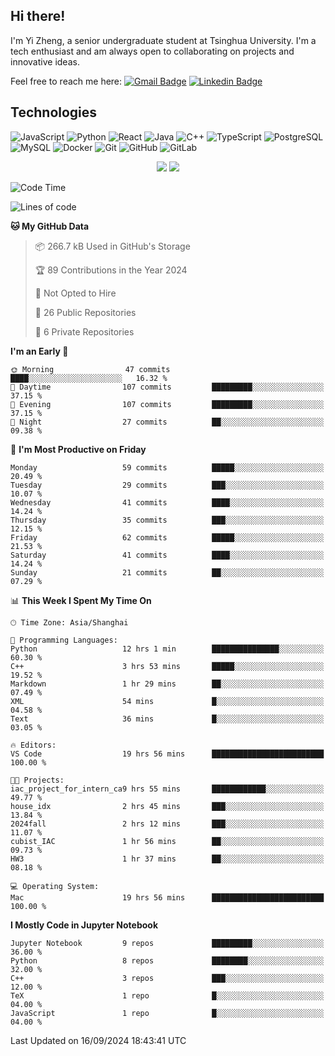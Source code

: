 ## Hi there!

I'm Yi Zheng, a senior undergraduate student at Tsinghua University. I'm a tech enthusiast and am always open to collaborating on projects and innovative ideas.

Feel free to reach me here: [![Gmail Badge](https://img.shields.io/badge/-zhengyi20thu@gmail.com-c14438?style=flat-square&logo=Gmail&logoColor=white&link=mailto:zhengyi20thu@gmail.com)](mailto:zhengyi20thu@gmail.com)
[![Linkedin Badge](https://img.shields.io/badge/-yizheng20-blue?style=flat-square&logo=Linkedin&logoColor=white&link=https://www.linkedin.com/in/yizheng20/)](https://www.linkedin.com/in/yi-zheng-mfe/)

## Technologies

![JavaScript](https://img.shields.io/badge/-JavaScript-black?style=flat-square&logo=javascript)
![Python](https://img.shields.io/badge/-Python-black?style=flat-square&logo=Python)
![React](https://img.shields.io/badge/-React-black?style=flat-square&logo=react)
![Java](https://img.shields.io/badge/-java-E34A86?style=flat-square&logo=java)
![C++](https://img.shields.io/badge/-C++-00599C?style=flat-square&logo=c)
![TypeScript](https://img.shields.io/badge/-TypeScript-007ACC?style=flat-square&logo=typescript)
![PostgreSQL](https://img.shields.io/badge/-PostgreSQL-336791?style=flat-square&logo=postgresql)
![MySQL](https://img.shields.io/badge/-MySQL-black?style=flat-square&logo=mysql)
![Docker](https://img.shields.io/badge/-Docker-black?style=flat-square&logo=docker)
![Git](https://img.shields.io/badge/-Git-black?style=flat-square&logo=git)
![GitHub](https://img.shields.io/badge/-GitHub-181717?style=flat-square&logo=github)
![GitLab](https://img.shields.io/badge/-GitLab-FCA121?style=flat-square&logo=gitlab)

<p align="center">
    <img src = "https://github-readme-stats.vercel.app/api?username=Zheng-Yi-git&show_icons=true&theme=yeblu&hide_border=true&count_private=true">
    <img src = "https://github-readme-stats.vercel.app/api/top-langs/?username=Zheng-Yi-git&hide=html,css&theme=yeblu&layout=compact&hide_border=true&count_private=true&langs_count=8">
</p>

<!--START_SECTION:waka-->
![Code Time](http://img.shields.io/badge/Code%20Time-1%2C080%20hrs%207%20mins-blue)

![Lines of code](https://img.shields.io/badge/From%20Hello%20World%20I%27ve%20Written-2.7%20million%20lines%20of%20code-blue)

**🐱 My GitHub Data** 

> 📦 266.7 kB Used in GitHub's Storage 
 > 
> 🏆 89 Contributions in the Year 2024
 > 
> 🚫 Not Opted to Hire
 > 
> 📜 26 Public Repositories 
 > 
> 🔑 6 Private Repositories 
 > 
**I'm an Early 🐤** 

```text
🌞 Morning                47 commits          ████░░░░░░░░░░░░░░░░░░░░░   16.32 % 
🌆 Daytime                107 commits         █████████░░░░░░░░░░░░░░░░   37.15 % 
🌃 Evening                107 commits         █████████░░░░░░░░░░░░░░░░   37.15 % 
🌙 Night                  27 commits          ██░░░░░░░░░░░░░░░░░░░░░░░   09.38 % 
```
📅 **I'm Most Productive on Friday** 

```text
Monday                   59 commits          █████░░░░░░░░░░░░░░░░░░░░   20.49 % 
Tuesday                  29 commits          ███░░░░░░░░░░░░░░░░░░░░░░   10.07 % 
Wednesday                41 commits          ████░░░░░░░░░░░░░░░░░░░░░   14.24 % 
Thursday                 35 commits          ███░░░░░░░░░░░░░░░░░░░░░░   12.15 % 
Friday                   62 commits          █████░░░░░░░░░░░░░░░░░░░░   21.53 % 
Saturday                 41 commits          ████░░░░░░░░░░░░░░░░░░░░░   14.24 % 
Sunday                   21 commits          ██░░░░░░░░░░░░░░░░░░░░░░░   07.29 % 
```


📊 **This Week I Spent My Time On** 

```text
🕑︎ Time Zone: Asia/Shanghai

💬 Programming Languages: 
Python                   12 hrs 1 min        ███████████████░░░░░░░░░░   60.30 % 
C++                      3 hrs 53 mins       █████░░░░░░░░░░░░░░░░░░░░   19.52 % 
Markdown                 1 hr 29 mins        ██░░░░░░░░░░░░░░░░░░░░░░░   07.49 % 
XML                      54 mins             █░░░░░░░░░░░░░░░░░░░░░░░░   04.58 % 
Text                     36 mins             █░░░░░░░░░░░░░░░░░░░░░░░░   03.05 % 

🔥 Editors: 
VS Code                  19 hrs 56 mins      █████████████████████████   100.00 % 

🐱‍💻 Projects: 
iac_project_for_intern_ca9 hrs 55 mins       ████████████░░░░░░░░░░░░░   49.77 % 
house_idx                2 hrs 45 mins       ███░░░░░░░░░░░░░░░░░░░░░░   13.84 % 
2024fall                 2 hrs 12 mins       ███░░░░░░░░░░░░░░░░░░░░░░   11.07 % 
cubist_IAC               1 hr 56 mins        ██░░░░░░░░░░░░░░░░░░░░░░░   09.73 % 
HW3                      1 hr 37 mins        ██░░░░░░░░░░░░░░░░░░░░░░░   08.18 % 

💻 Operating System: 
Mac                      19 hrs 56 mins      █████████████████████████   100.00 % 
```

**I Mostly Code in Jupyter Notebook** 

```text
Jupyter Notebook         9 repos             █████████░░░░░░░░░░░░░░░░   36.00 % 
Python                   8 repos             ████████░░░░░░░░░░░░░░░░░   32.00 % 
C++                      3 repos             ███░░░░░░░░░░░░░░░░░░░░░░   12.00 % 
TeX                      1 repo              █░░░░░░░░░░░░░░░░░░░░░░░░   04.00 % 
JavaScript               1 repo              █░░░░░░░░░░░░░░░░░░░░░░░░   04.00 % 
```




 Last Updated on 16/09/2024 18:43:41 UTC
<!--END_SECTION:waka-->
